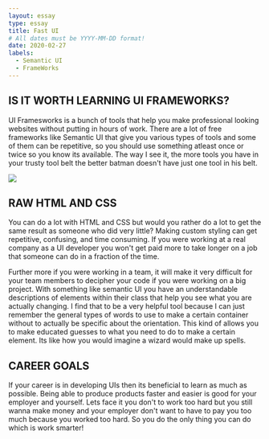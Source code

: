 ```yaml
---
layout: essay
type: essay
title: Fast UI
# All dates must be YYYY-MM-DD format!
date: 2020-02-27
labels:
  - Semantic UI
  - FrameWorks
---
```

## IS IT WORTH LEARNING UI FRAMEWORKS?
UI Framesworks is a bunch of tools that help you make professional looking websites without putting in 
hours of work. There are a lot of free frameworks like Semantic UI that give you various types of tools
and some of them can be repetitive, so you should use something atleast once or twice so you know its available. The way I see it, the more tools you have in your trusty tool belt the better batman doesn't have just one tool in his belt.  

<img class="ui centered image" src="https://pop-verse.com/wp-content/uploads/2013/10/ian-mckellen-gandalf-the-grey-the-hobbit-pic2.jpg">


## RAW HTML AND CSS

You can do a lot with HTML and CSS but would you rather do a lot to get the same result as someone who did very little? Making custom styling can get repetitive, confusing, and time consuming. If you were working at a real company as a UI developer you won't get paid more to take longer on a job that someone can do in a fraction of the time. 

Further more if you were working in a team, it will make it very difficult for your team members to decipher your code if you were working on a big project. With something like semantic UI you have an understandable descriptions of elements within their class that help you see what you are actually changing. I find that to be a very helpful tool because I can just remember the general types of words to use to make a certain container without to actually be specific about the orientation. This kind of allows you to make educated guesses to what you need to do to make a certain element. Its like how you would imagine a wizard would make up spells. 

## CAREER GOALS

If your career is in developing UIs then its beneficial to learn as much as possible. Being able to produce products faster and easier is good for your employer and yourself. Lets face it you don't to work too hard but you still wanna make money and your employer don't want to have to pay you too much because you worked too hard. So you do the only thing you can do which is work smarter!



